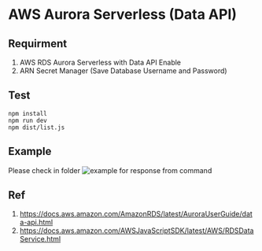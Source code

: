 # AWS Aurora Serverless (Data API)

## Requirment

1. AWS RDS Aurora Serverless with Data API Enable
2. ARN Secret Manager (Save Database Username and Password)

## Test

```
npm install
npm run dev
npm dist/list.js
```

## Example

Please check in folder ![example](/example) for response from command

## Ref

1. https://docs.aws.amazon.com/AmazonRDS/latest/AuroraUserGuide/data-api.html
2. https://docs.aws.amazon.com/AWSJavaScriptSDK/latest/AWS/RDSDataService.html
